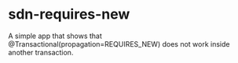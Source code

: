 # sdn-requires-new
A simple app that shows that @Transactional(propagation=REQUIRES_NEW) does not work inside another transaction.
